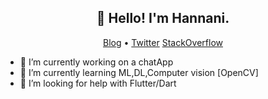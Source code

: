 <h2 align="center">👋 Hello! I'm Hannani.</h2>
<p align="center">
  <a href="https://hannani.herokuapp.com/">Blog</a> •
  <a href="https://twitter.com/Mohamed_Hanani4">Twitter</a>
  <a href="https://stackoverflow.com/users/13652942/hannani">StackOverflow</a>
</p>


- 🔭 I’m currently working on a chatApp
- 🌱 I’m currently learning ML,DL,Computer vision [OpenCV]
- 🤔 I’m looking for help with Flutter/Dart
<!--
- 💬 Ask me about Python/
- 📫 How to reach me: ...
- 👯 I’m looking to collaborate on ...
- 😄 Pronouns: ...
- ⚡ Fun fact: ...
-->

